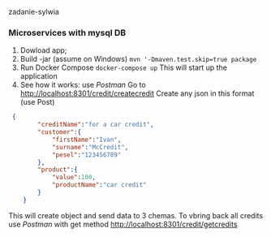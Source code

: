 zadanie-sylwia
### Microservices with mysql DB
1.  Dowload app;
2. Build -jar (assume on Windows) `mvn '-Dmaven.test.skip=true package`
3. Run Docker Compose `docker-compose up` This will start up the application
4. See how it works: use *Postman* Go to [http://localhost:8301/credit/createcredit](http://localhost:8301/credit/createcredit) Create any json in this format  (use Post)

```json
 {
    	"creditName":"for a car credit",
    	"customer":{
    		"firstName":"Ivan",
        	"surname":"McCredit",
        	"pesel":"123456789"
    	},
    	"product":{
    		"value":100,
    		"productName":"car credit"
    	}
    }
```
This  will create object and send data to 3 chemas.
To vbring back all credits use *Postman* with get method [http://localhost:8301/credit/getcredits](http://localhost:8301/credit/getcredits)
